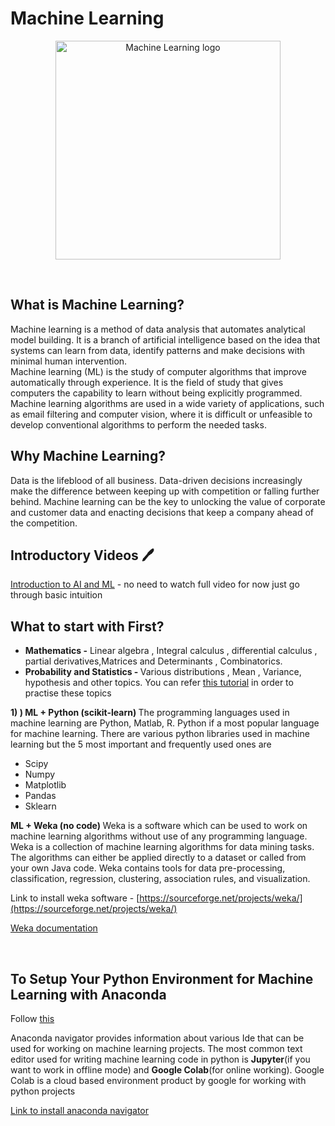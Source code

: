 # Machine Learning

<p align="center"><a href="https://docs.microsoft.com/en-us/azure/machine-learning/" target="_blank"><img src="https://image.shutterstock.com/image-vector/machine-learning-colored-horizontal-vector-260nw-1194225616.jpg" width="360" height="350" title="Achine Learning" alt="Machine Learning logo"></a>
</p>
<br>

## What is Machine Learning?
Machine learning is a method of data analysis that automates analytical model
building. It is a branch of artificial intelligence based on the idea that systems can learn from
data, identify patterns and make decisions with minimal human intervention.
<br>
Machine learning (ML) is the study of computer algorithms that improve automatically through 
experience. It is the field of study that gives computers the capability to learn without being 
explicitly programmed. Machine learning algorithms are used in a wide variety of applications, such as email filtering and computer vision, where it is 
difficult or unfeasible to develop conventional algorithms to perform the needed tasks.

## Why Machine Learning?
Data is the lifeblood of all business. Data-driven decisions increasingly make the
difference between keeping up with competition or falling further behind. Machine learning
can be the key to unlocking the value of corporate and customer data and enacting decisions
that keep a company ahead of the competition.

## Introductory Videos :pen:
[Introduction to AI and ML](https://www.youtube.com/watch?v=JMUxmLyrhSk) - no
need to watch full video for now just go through basic intuition

## What to start with First?
* <b> Mathematics -</b> Linear algebra , Integral calculus , differential calculus , partial
derivatives,Matrices and Determinants , Combinatorics.
* <b> Probability and Statistics - </b> Various distributions , Mean , Variance,
hypothesis and other topics. You can refer 
[this tutorial](https://www.youtube.com/watch?v=1VSZtNYMntM) in order to practise these topics



<b> 1) ) ML + Python (scikit-learn) </b>
The programming languages used in machine learning are Python, Matlab, R. Python if a most 
popular language for machine learning. There are various python libraries used in machine 
learning but the 5 most important and frequently used ones are

* Scipy
* Numpy
* Matplotlib
* Pandas
* Sklearn

<b>  ML + Weka (no code) </b>
Weka is a software which can be used to work on machine learning algorithms without use of 
any programming language. Weka is a collection of machine learning algorithms for data 
mining tasks. The algorithms can either be applied directly to a dataset or called from your own 
Java code. Weka contains tools for data pre-processing, classification, regression, clustering, 
association rules, and visualization.
<br>

Link to install weka software - [https://sourceforge.net/projects/weka/](https://sourceforge.net/projects/weka/)

[Weka documentation](https://waikato.github.io/weka-wiki/documentation/)

<br>

##  To Setup Your Python Environment for Machine Learning with Anaconda

Follow [this](https://machinelearningmastery.com/setup-python-environment-machine-learning-deep-learning-anaconda/)

Anaconda navigator provides information about various Ide that can be used for working on 
machine learning projects. The most common text editor used for writing machine learning code in python is <b>Jupyter</b>(if you want to work in offline mode) and <b>Google Colab</b>(for online working). 
Google Colab 
is a cloud based environment product by google for working with python projects

[Link to install anaconda navigator](https://docs.anaconda.com/anaconda/install/)

